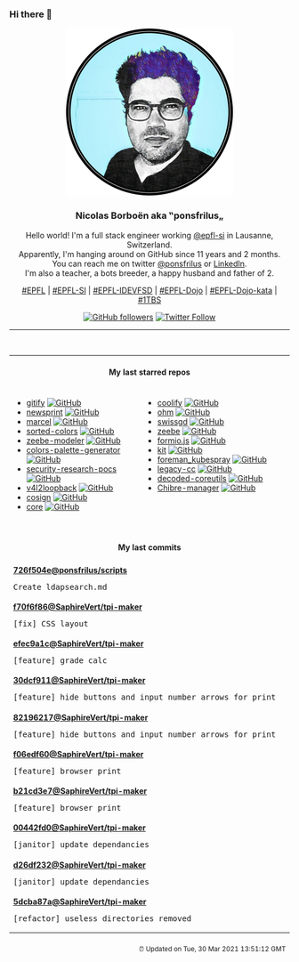 ### Hi there 👋

<p align="center">
  <!-- use https://avatars.githubusercontent.com/u/176002?v=4 for your default github picture -->
  <img src="https://raw.githubusercontent.com/ponsfrilus/ponsfrilus/master/img/ponsfrilus.png" title="Nicolas Borboën aka ‟ponsfrilus„" alt="Nicolas Borboën aka ‟ponsfrilus„" />
  <h3 align="center">
    Nicolas Borboën aka ‟ponsfrilus„
  </h3>
  <p align="center">
    Hello world! I'm a full stack engineer working <a href="https://github.com/epfl-si">@epfl-si</a> in Lausanne, Switzerland.
    <br />Apparently, I'm hanging around on GitHub since 11 years and 2 months.
    <br />You can reach me on twitter <a href="https://twitter.com/ponsfrilus">@ponsfrilus</a> or <a href="http://linkedin.com/in/nicolasborboen">LinkedIn</a>.
    <br />I'm also a teacher, a bots breeder, a happy husband and father of 2.
  </p>
  <p align="center">
    <a href="https://www.epfl.ch">#EPFL</a> | 
    <a href="https://github.com/epfl-si/">#EPFL-SI</a> | 
    <a href="https://github.com/epfl-idevfsd">#EPFL-IDEVFSD</a> | 
    <a href="https://github.com/topics/epfl-dojo">#EPFL-Dojo</a> | 
    <a href="https://github.com/topics/epfl-dojo-kata">#EPFL-Dojo-kata</a> | 
    <a href="https://en.wikipedia.org/wiki/Indentation_style#Variant:_1TBS_(OTBS)">#1TBS</a>
  </p>
  <p align="center">
    <a href="https://github.com/ponsfrilus"><img alt="GitHub followers" src="https://img.shields.io/github/followers/ponsfrilus?label=Follow%20me%20on%20github&style=social"></a>
    <a href="https://twitter.com/ponsfrilus"><img alt="Twitter Follow" src="https://img.shields.io/twitter/follow/ponsfrilus?label=follow%20me%20on%20twitter&style=social"></a>
  </p>
  </p><hr><table align="center">
<tr>
<td colspan="2" align="center"><h4>My last starred repos</h4></td>
</tr>
<tr>
<td valign="top">
<ul>
<li>
<a href="https://github.com/manosim/gitify" title="GitHub notifications on your menu bar. Available on macOS, Windows & Linux." target="_blank">gitify</a>&nbsp;<a href="https://github.com/manosim/gitify" title="GitHub notifications on your menu bar. Available on macOS, Windows & Linux." target="_blank"><img src="https://img.shields.io/github/stars/manosim/gitify?style=social" alt="GitHub"></a>
</li>
<li>
<a href="https://github.com/graiz/newsprint" title="Newsprint is a simple PHP web app that fetches frontpages from newspapers and publishes them for display in an eInk Display. " target="_blank">newsprint</a>&nbsp;<a href="https://github.com/graiz/newsprint" title="Newsprint is a simple PHP web app that fetches frontpages from newspapers and publishes them for display in an eInk Display. " target="_blank"><img src="https://img.shields.io/github/stars/graiz/newsprint?style=social" alt="GitHub"></a>
</li>
<li>
<a href="https://github.com/brouberol/marcel" title="Le docker français :whale: :fr: " target="_blank">marcel</a>&nbsp;<a href="https://github.com/brouberol/marcel" title="Le docker français :whale: :fr: " target="_blank"><img src="https://img.shields.io/github/stars/brouberol/marcel?style=social" alt="GitHub"></a>
</li>
<li>
<a href="https://github.com/scriptype/sorted-colors" title="A tool to sort the named CSS colors in a way that it shows related colors together" target="_blank">sorted-colors</a>&nbsp;<a href="https://github.com/scriptype/sorted-colors" title="A tool to sort the named CSS colors in a way that it shows related colors together" target="_blank"><img src="https://img.shields.io/github/stars/scriptype/sorted-colors?style=social" alt="GitHub"></a>
</li>
<li>
<a href="https://github.com/zeebe-io/zeebe-modeler" title="Desktop Application for modeling Zeebe Workflows with BPMN" target="_blank">zeebe-modeler</a>&nbsp;<a href="https://github.com/zeebe-io/zeebe-modeler" title="Desktop Application for modeling Zeebe Workflows with BPMN" target="_blank"><img src="https://img.shields.io/github/stars/zeebe-io/zeebe-modeler?style=social" alt="GitHub"></a>
</li>
<li>
<a href="https://github.com/epfl-dojo/colors-palette-generator" title="A colors palette generator made with HTML5 canvas" target="_blank">colors-palette-generator</a>&nbsp;<a href="https://github.com/epfl-dojo/colors-palette-generator" title="A colors palette generator made with HTML5 canvas" target="_blank"><img src="https://img.shields.io/github/stars/epfl-dojo/colors-palette-generator?style=social" alt="GitHub"></a>
</li>
<li>
<a href="https://github.com/google/security-research-pocs" title="Proof-of-concept codes created as part of security research done by Google Security Team." target="_blank">security-research-pocs</a>&nbsp;<a href="https://github.com/google/security-research-pocs" title="Proof-of-concept codes created as part of security research done by Google Security Team." target="_blank"><img src="https://img.shields.io/github/stars/google/security-research-pocs?style=social" alt="GitHub"></a>
</li>
<li>
<a href="https://github.com/umlaeute/v4l2loopback" title="v4l2-loopback device " target="_blank">v4l2loopback</a>&nbsp;<a href="https://github.com/umlaeute/v4l2loopback" title="v4l2-loopback device " target="_blank"><img src="https://img.shields.io/github/stars/umlaeute/v4l2loopback?style=social" alt="GitHub"></a>
</li>
<li>
<a href="https://github.com/sigstore/cosign" title="Container Signing" target="_blank">cosign</a>&nbsp;<a href="https://github.com/sigstore/cosign" title="Container Signing" target="_blank"><img src="https://img.shields.io/github/stars/sigstore/cosign?style=social" alt="GitHub"></a>
</li>
<li>
<a href="https://github.com/home-assistant/core" title=":house_with_garden: Open source home automation that puts local control and privacy first" target="_blank">core</a>&nbsp;<a href="https://github.com/home-assistant/core" title=":house_with_garden: Open source home automation that puts local control and privacy first" target="_blank"><img src="https://img.shields.io/github/stars/home-assistant/core?style=social" alt="GitHub"></a>
</li>
</ul>
<img width="450" height="1" /></td>
<td valign="top">
<ul>
<li>
<a href="https://github.com/coollabsio/coolify" title="An open-source, hassle-free, self-hostable Heroku & Netlify alternative" target="_blank">coolify</a>&nbsp;<a href="https://github.com/coollabsio/coolify" title="An open-source, hassle-free, self-hostable Heroku & Netlify alternative" target="_blank"><img src="https://img.shields.io/github/stars/coollabsio/coolify?style=social" alt="GitHub"></a>
</li>
<li>
<a href="https://github.com/harc/ohm" title="A library and language for building parsers, interpreters, compilers, etc." target="_blank">ohm</a>&nbsp;<a href="https://github.com/harc/ohm" title="A library and language for building parsers, interpreters, compilers, etc." target="_blank"><img src="https://img.shields.io/github/stars/harc/ohm?style=social" alt="GitHub"></a>
</li>
<li>
<a href="https://github.com/zumbov2/swissgd" title="R Interface to the Geo-Information Platform of the Swiss Confederation" target="_blank">swissgd</a>&nbsp;<a href="https://github.com/zumbov2/swissgd" title="R Interface to the Geo-Information Platform of the Swiss Confederation" target="_blank"><img src="https://img.shields.io/github/stars/zumbov2/swissgd?style=social" alt="GitHub"></a>
</li>
<li>
<a href="https://github.com/camunda-cloud/zeebe" title="Distributed Workflow Engine for Microservices Orchestration" target="_blank">zeebe</a>&nbsp;<a href="https://github.com/camunda-cloud/zeebe" title="Distributed Workflow Engine for Microservices Orchestration" target="_blank"><img src="https://img.shields.io/github/stars/camunda-cloud/zeebe?style=social" alt="GitHub"></a>
</li>
<li>
<a href="https://github.com/formio/formio.js" title="JavaScript powered Forms with JSON Form Builder" target="_blank">formio.js</a>&nbsp;<a href="https://github.com/formio/formio.js" title="JavaScript powered Forms with JSON Form Builder" target="_blank"><img src="https://img.shields.io/github/stars/formio/formio.js?style=social" alt="GitHub"></a>
</li>
<li>
<a href="https://github.com/sveltejs/kit" title="A monorepo for SvelteKit and friends" target="_blank">kit</a>&nbsp;<a href="https://github.com/sveltejs/kit" title="A monorepo for SvelteKit and friends" target="_blank"><img src="https://img.shields.io/github/stars/sveltejs/kit?style=social" alt="GitHub"></a>
</li>
<li>
<a href="https://github.com/epfl-si/foreman_kubespray" title="Kubespray plugin for Foreman 2.3.2+" target="_blank">foreman_kubespray</a>&nbsp;<a href="https://github.com/epfl-si/foreman_kubespray" title="Kubespray plugin for Foreman 2.3.2+" target="_blank"><img src="https://img.shields.io/github/stars/epfl-si/foreman_kubespray?style=social" alt="GitHub"></a>
</li>
<li>
<a href="https://github.com/mortdeus/legacy-cc" title="The earliest versions of the very first c compiler known to exist in the wild written by the late legend himself dmr. " target="_blank">legacy-cc</a>&nbsp;<a href="https://github.com/mortdeus/legacy-cc" title="The earliest versions of the very first c compiler known to exist in the wild written by the late legend himself dmr. " target="_blank"><img src="https://img.shields.io/github/stars/mortdeus/legacy-cc?style=social" alt="GitHub"></a>
</li>
<li>
<a href="https://github.com/MaiZure/decoded-coreutils" title="null" target="_blank">decoded-coreutils</a>&nbsp;<a href="https://github.com/MaiZure/decoded-coreutils" title="null" target="_blank"><img src="https://img.shields.io/github/stars/MaiZure/decoded-coreutils?style=social" alt="GitHub"></a>
</li>
<li>
<a href="https://github.com/nours33/Chibre-manager" title="null" target="_blank">Chibre-manager</a>&nbsp;<a href="https://github.com/nours33/Chibre-manager" title="null" target="_blank"><img src="https://img.shields.io/github/stars/nours33/Chibre-manager?style=social" alt="GitHub"></a>
</li>
</ul>
<img width="450" height="1" /></td>
</tr>
<tr>
<td colspan="2" align="center"><h4>My last commits</h4></td>
</tr>
<tr>
        <td colspan="2">
          <div><strong><a href="https://api.github.com/repos/ponsfrilus/scripts/commits/726f504ea821102e1359b11cf518702290a5d3c2" title="2021-03-30T13:57:17.000+02:00" target="_blank">726f504e</a><a href="https://github.com/ponsfrilus">@ponsfrilus</a><a href="https://github.com/ponsfrilus/scripts" title="null">/scripts</a></strong></div>
          <pre>Create ldapsearch.md</pre>
        </td>
        </tr><tr>
        <td colspan="2">
          <div><strong><a href="https://api.github.com/repos/SaphireVert/tpi-maker/commits/f70f6f86c3174ab723f2ebaa5ec74f3266792ad6" title="2021-03-26T17:34:24.000+01:00" target="_blank">f70f6f86</a><a href="https://github.com/SaphireVert">@SaphireVert</a><a href="https://github.com/SaphireVert/tpi-maker" title="null">/tpi-maker</a></strong></div>
          <pre>[fix] CSS layout</pre>
        </td>
        </tr><tr>
        <td colspan="2">
          <div><strong><a href="https://api.github.com/repos/SaphireVert/tpi-maker/commits/efec9a1ca6d8eda7bd77c0df6227af2316ef7a90" title="2021-03-26T16:24:01.000+01:00" target="_blank">efec9a1c</a><a href="https://github.com/SaphireVert">@SaphireVert</a><a href="https://github.com/SaphireVert/tpi-maker" title="null">/tpi-maker</a></strong></div>
          <pre>[feature] grade calc</pre>
        </td>
        </tr><tr>
        <td colspan="2">
          <div><strong><a href="https://api.github.com/repos/SaphireVert/tpi-maker/commits/30dcf911a76f35ee3c2317aac14c9afeef7f4ed5" title="2021-03-26T14:41:34.000+01:00" target="_blank">30dcf911</a><a href="https://github.com/SaphireVert">@SaphireVert</a><a href="https://github.com/SaphireVert/tpi-maker" title="null">/tpi-maker</a></strong></div>
          <pre>[feature] hide buttons and input number arrows for print</pre>
        </td>
        </tr><tr>
        <td colspan="2">
          <div><strong><a href="https://api.github.com/repos/SaphireVert/tpi-maker/commits/821962174fd9c200314e148b76119179fe5d8f8f" title="2021-03-26T14:41:34.000+01:00" target="_blank">82196217</a><a href="https://github.com/SaphireVert">@SaphireVert</a><a href="https://github.com/SaphireVert/tpi-maker" title="null">/tpi-maker</a></strong></div>
          <pre>[feature] hide buttons and input number arrows for print</pre>
        </td>
        </tr><tr>
        <td colspan="2">
          <div><strong><a href="https://api.github.com/repos/SaphireVert/tpi-maker/commits/f06edf60b28ad63c53a7916beb816e683df40c59" title="2021-03-26T14:25:12.000+01:00" target="_blank">f06edf60</a><a href="https://github.com/SaphireVert">@SaphireVert</a><a href="https://github.com/SaphireVert/tpi-maker" title="null">/tpi-maker</a></strong></div>
          <pre>[feature] browser print</pre>
        </td>
        </tr><tr>
        <td colspan="2">
          <div><strong><a href="https://api.github.com/repos/SaphireVert/tpi-maker/commits/b21cd3e7838e23424953b8423bcc683ee32d3911" title="2021-03-26T14:25:12.000+01:00" target="_blank">b21cd3e7</a><a href="https://github.com/SaphireVert">@SaphireVert</a><a href="https://github.com/SaphireVert/tpi-maker" title="null">/tpi-maker</a></strong></div>
          <pre>[feature] browser print</pre>
        </td>
        </tr><tr>
        <td colspan="2">
          <div><strong><a href="https://api.github.com/repos/SaphireVert/tpi-maker/commits/00442fd0d973a8b566734b51db1bbb8b7eb14571" title="2021-03-26T14:24:48.000+01:00" target="_blank">00442fd0</a><a href="https://github.com/SaphireVert">@SaphireVert</a><a href="https://github.com/SaphireVert/tpi-maker" title="null">/tpi-maker</a></strong></div>
          <pre>[janitor] update dependancies</pre>
        </td>
        </tr><tr>
        <td colspan="2">
          <div><strong><a href="https://api.github.com/repos/SaphireVert/tpi-maker/commits/d26df23289748807a3a8023a057781d91404b16a" title="2021-03-26T14:24:48.000+01:00" target="_blank">d26df232</a><a href="https://github.com/SaphireVert">@SaphireVert</a><a href="https://github.com/SaphireVert/tpi-maker" title="null">/tpi-maker</a></strong></div>
          <pre>[janitor] update dependancies</pre>
        </td>
        </tr><tr>
        <td colspan="2">
          <div><strong><a href="https://api.github.com/repos/SaphireVert/tpi-maker/commits/5dcba87a44b630477530393bdc0bf8c150e4b640" title="2021-03-26T08:42:44.000+01:00" target="_blank">5dcba87a</a><a href="https://github.com/SaphireVert">@SaphireVert</a><a href="https://github.com/SaphireVert/tpi-maker" title="null">/tpi-maker</a></strong></div>
          <pre>[refactor] useless directories removed</pre>
        </td>
        </tr><tfoot>
<tr>
<td colspan="2" align="right">
<img width="900" height="1" />
<small>⏰ Updated on Tue, 30 Mar 2021 13:51:12 GMT</small>
</td>
</tr>
</tfoot>
<br />
</table>
